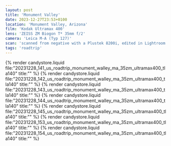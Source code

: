 ```yaml
---
layout: post
title: 'Monument Valley'
date: 2023-12-27T23:53+0100
location: 'Monument Valley, Arizona'
film: 'Kodak Ultramax 400'
lens: 'ZEISS ZM Biogon T* 35mm f/2'
camera: 'Leica M-A (Typ 127)'
scan: 'scanned from negative with a Plustek 8200i, edited in Lightroom'
tags: 'roadtrip'
---
```


{% render candystore.liquid file:"20231228_141_us_roadtrip_monument_walley_ma_35zm_ultramax400_tla140" title:"" %}
{% render candystore.liquid file:"20231228_142_us_roadtrip_monument_walley_ma_35zm_ultramax400_tla140" title:"" %}
{% render candystore.liquid file:"20231228_143_us_roadtrip_monument_walley_ma_35zm_ultramax400_tla140" title:"" %}
{% render candystore.liquid file:"20231228_144_us_roadtrip_monument_walley_ma_35zm_ultramax400_tla140" title:"" %}
{% render candystore.liquid file:"20231228_145_us_roadtrip_monument_walley_ma_35zm_ultramax400_tla140" title:"" %}
{% render candystore.liquid file:"20231228_153_us_roadtrip_monument_walley_ma_35zm_ultramax400_tla140" title:"" %}
{% render candystore.liquid file:"20231228_154_us_roadtrip_monument_walley_ma_35zm_ultramax400_tla140" title:"" %}
